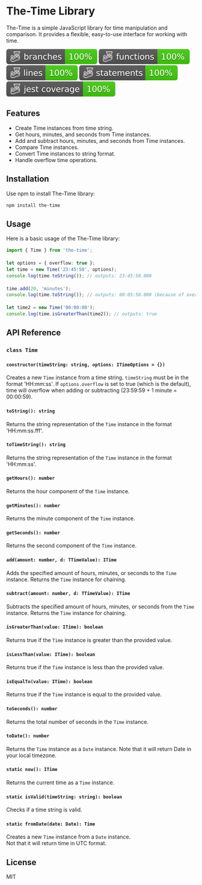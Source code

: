 # The-Time Library

The-Time is a simple JavaScript library for time manipulation and comparison. It provides a flexible, easy-to-use interface for working with time.

![Branches](./badges/coverage-branches.svg)
![Functions](./badges/coverage-functions.svg)
![Lines](./badges/coverage-lines.svg)
![Statements](./badges/coverage-statements.svg)
![Jest coverage](./badges/coverage-jest%20coverage.svg)

## Features
- Create Time instances from time string.
- Get hours, minutes, and seconds from Time instances.
- Add and subtract hours, minutes, and seconds from Time instances.
- Compare Time instances.
- Convert Time instances to string format.
- Handle overflow time operations.

## Installation

Use npm to install The-Time library:

```bash
npm install the-time
```

## Usage

Here is a basic usage of the The-Time library:

```typescript
import { Time } from 'the-time';

let options = { overflow: true };
let time = new Time('23:45:50', options);
console.log(time.toString()); // outputs: 23:45:50.000

time.add(20, 'minutes');
console.log(time.toString()); // outputs: 00:05:50.000 (because of overflow option)

let time2 = new Time('00:00:00');
console.log(time.isGreaterThan(time2)); // outputs: true
```

## API Reference

### `class Time`

#### `constructor(timeString: string, options: ITimeOptions = {})`

Creates a new `Time` instance from a time string. `timeString` must be in the format 'HH:mm:ss'. If `options.overflow` is set to true (which is the default), time will overflow when adding or subtracting (23:59:59 + 1 minute = 00:00:59).

#### `toString(): string`

Returns the string representation of the `Time` instance in the format 'HH:mm:ss.fff'.

#### `toTimeString(): string`

Returns the string representation of the `Time` instance in the format 'HH:mm:ss'.

#### `getHours(): number`

Returns the hour component of the `Time` instance.

#### `getMinutes(): number`

Returns the minute component of the `Time` instance.

#### `getSeconds(): number`

Returns the second component of the `Time` instance.

#### `add(amount: number, d: TTimeValue): ITime`

Adds the specified amount of hours, minutes, or seconds to the `Time` instance. Returns the `Time` instance for chaining.

#### `subtract(amount: number, d: TTimeValue): ITime`

Subtracts the specified amount of hours, minutes, or seconds from the `Time` instance. Returns the `Time` instance for chaining.

#### `isGreaterThan(value: ITime): boolean`

Returns true if the `Time` instance is greater than the provided value.

#### `isLessThan(value: ITime): boolean`

Returns true if the `Time` instance is less than the provided value.

#### `isEqualTo(value: ITime): boolean`

Returns true if the `Time` instance is equal to the provided value.

#### `toSeconds(): number`

Returns the total number of seconds in the `Time` instance.

#### `toDate(): number`

Returns the `Time` instance as a `Date` instance.
Note that it will return Date in your local timezone.

#### `static now(): ITime`

Returns the current time as a `Time` instance.

#### `static isValid(timeString: string): boolean`

Checks if a time string is valid.

#### `static fromDate(date: Date): Time`

Creates a new `Time` instance from a `Date` instance.  
Not that it will return time in UTC format.

## License

MIT
